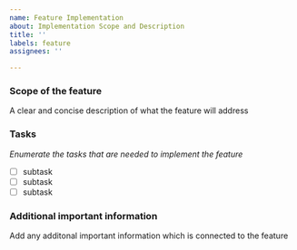 ```yaml
---
name: Feature Implementation
about: Implementation Scope and Description
title: ''
labels: feature
assignees: ''

---
```


### Scope of the feature

A clear and concise description of what the feature will address

### Tasks

*Enumerate the tasks that are needed to implement the feature*

- [ ] subtask
- [ ] subtask
- [ ] subtask

### Additional important information

Add any additonal important information which is connected to the feature
